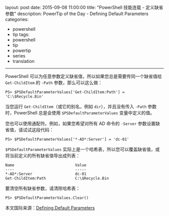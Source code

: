 ﻿layout: post
date: 2015-09-08 11:00:00
title: "PowerShell 技能连载 - 定义缺省参数"
description: PowerTip of the Day - Defining Default Parameters
categories:
- powershell
- tip
tags:
- powershell
- tip
- powertip
- series
- translation
---
PowerShell 可以为任意参数定义缺省值，所以如果您总是需要传同一个缺省值给 `Get-ChildItem` 的 `-Path` 参数，那么可以这么做：

    PS> $PSDefaultParameterValues['Get-ChildItem:Path'] = 'C:\$Recycle.Bin'

当您运行 `Get-ChildItem`（或它的别名，例如 `dir`），并且没有传入 `-Path` 参数时，PowerShell 总是会使用 `$PSDefaultParameterValues` 变量中定义的值。

您也可以使用通配符。例如，如果您希望对所有 AD 命令的 `-Server` 参数设置缺省值，请试试这段代码：

    PS> $PSDefaultParameterValues['*-AD*:Server'] = 'dc-01'


`$PSDefaultParameterValues` 实际上是一个哈希表，所以您可以覆盖缺省值，或将当前定义的所有缺省值导出成列表：

    Name                           Value                                                                 
    ----                           -----                                                                 
    *-AD*:Server                   dc-01                                                                 
    Get-ChildItem:Path             C:\$Recycle.Bin

要清空所有缺省参数，请清除哈希表：

    PS> $PSDefaultParameterValues.Clear()

<!--more-->
本文国际来源：[Defining Default Parameters](http://community.idera.com/powershell/powertips/b/tips/posts/defining-default-parameters)
